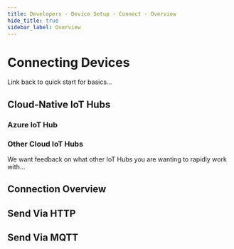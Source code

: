 ```yaml
---
title: Developers - Device Setup - Connect - Overview
hide_title: true
sidebar_label: Overview 
---
```


# Connecting Devices

Link back to quick start for basics...

## Cloud-Native IoT Hubs

### Azure IoT Hub

### Other Cloud IoT Hubs

We want feedback on what other IoT Hubs you are wanting to rapidly work with... 

## Connection Overview

## Send Via HTTP

## Send Via MQTT
